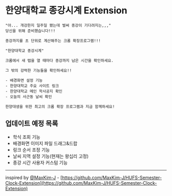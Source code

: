 # 한양대학교 종강시계 Extension

```
"아... 개강한지 일주일 됐는데 벌써 종강이 기다려지는,,,"
당신을 위해 준비했습니다!!!

종강까지를 초 단위로 계산해주는 크롬 확장프로그램!!!

"한양대학교 종강시계"

크롬에서 새 탭을 열 때마다 종강까지 남은 시간을 확인하세요.

그 밖의 강력한 기능들을 확인하세요!!

- 배경화면 설정 기능
- 한양대학교 주요 사이트 링크
- 한양대학교 메인 학사공지 확인
- 오늘의 사근동 날씨 확인

한양대생을 위한 최고의 크롬 확장 프로그램과 지금 함께하세요!
```

## 업데이트 예정 목록

- 학식 조회 기능
- 배경화면 이미지 파일 드래그&드랍
- 링크 순서 조정 기능
- 날씨 지역 설정 기능(현재는 왕십리 고정)
- 종강 시간 사용자 커스텀 기능

---

inspired by [@MaxKim-J](https://github.com/MaxKim-J) - [https://github.com/MaxKim-J/HUFS-Semester-Clock-Extension](https://github.com/MaxKim-J/HUFS-Semester-Clock-Extension)
